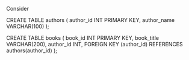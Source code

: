 Consider

CREATE TABLE authors (
    author_id INT PRIMARY KEY,
    author_name VARCHAR(100)
);

CREATE TABLE books (
    book_id INT PRIMARY KEY,
    book_title VARCHAR(200),
    author_id INT,
    FOREIGN KEY (author_id) REFERENCES authors(author_id)
);

